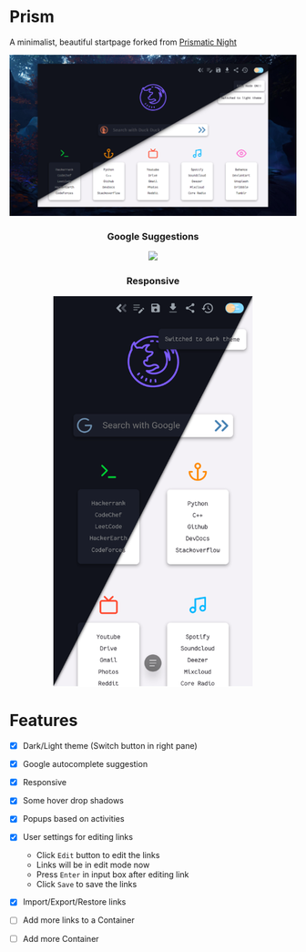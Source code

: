 # Prism

A minimalist, beautiful startpage forked from [Prismatic Night](https://github.com/3r3bu5x9/Prismatic-Night)


<p align="center"><img src="./assets/preview.png"></p>

<h3 align="center">Google Suggestions</h3>
<p align="center"><img src="./assets/suggestion.png"></p>

<h3 align="center">Responsive</h3>
<p align="center"><img src="./assets/android.png" width="350"></p>

# Features

- [x] Dark/Light theme (Switch button in right pane)

- [x] Google autocomplete suggestion

- [x] Responsive

- [x] Some hover drop shadows

- [x] Popups based on activities

- [x] User settings for editing links

  - Click `Edit` button to edit the links
  - Links will be in edit mode now
  - Press `Enter` in input box after editing link
  - Click `Save` to save the links

- [x] Import/Export/Restore links

- [ ] Add more links to a Container

- [ ] Add more Container
